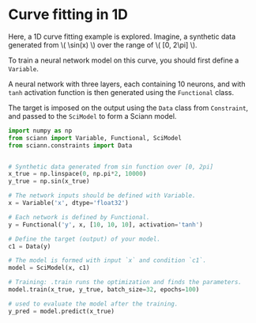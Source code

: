 
# Curve fitting in 1D

Here, a 1D curve fitting example is explored. Imagine, a synthetic data
generated from \\( \sin(x) \\) over the range of \\( [0, 2\pi] \\).

To train a neural network model on this curve, you should first define a `Variable`.

A neural network with three layers, each containing 10 neurons, and with `tanh` activation function is then generated
using the `Functional` class.

The target is imposed on the output using the `Data` class from `Constraint`, and passed to the `SciModel` to form a
Sciann model.


```python
import numpy as np
from sciann import Variable, Functional, SciModel
from sciann.constraints import Data


# Synthetic data generated from sin function over [0, 2pi]
x_true = np.linspace(0, np.pi*2, 10000)
y_true = np.sin(x_true)

# The network inputs should be defined with Variable.
x = Variable('x', dtype='float32')

# Each network is defined by Functional.
y = Functional('y', x, [10, 10, 10], activation='tanh')

# Define the target (output) of your model.
c1 = Data(y)

# The model is formed with input `x` and condition `c1`.
model = SciModel(x, c1)

# Training: .train runs the optimization and finds the parameters.
model.train(x_true, y_true, batch_size=32, epochs=100)

# used to evaluate the model after the training.
y_pred = model.predict(x_true)

```
